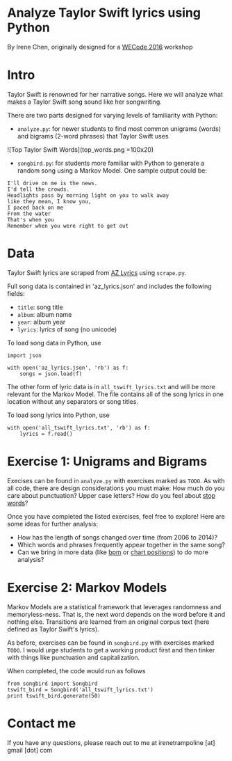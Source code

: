# Analyze Taylor Swift lyrics using Python
By Irene Chen, originally designed for a [WECode 2016](http://www.wecodeharvard.com/) workshop

# Intro
Taylor Swift is renowned for her narrative songs. Here we will analyze what makes a Taylor Swift song sound like her songwriting.

There are two parts designed for varying levels of familiarity with Python:

 * `analyze.py`: for newer students to find most common unigrams (words) and bigrams (2-word phrases) that Taylor Swift uses

 ![Top Taylor Swift Words](top_words.png =100x20)

 * `songbird.py`: for students more familiar with Python to generate a random song using a Markov Model. One sample output could be:

```
I'll drive on me is the news.
I'd tell the crowds.
Headlights pass by morning light on you to walk away
like they mean, I know you,
I paced back on me
From the water
That's when you
Remember when you were right to get out
```

# Data
Taylor Swift lyrics are scraped from [AZ Lyrics](http://www.azlyrics.com/) using `scrape.py`.

Full song data is contained in 'az_lyrics.json' and includes the following fields:
 * `title`: song title
 * `album`: album name
 * `year`: album year
 * `lyrics`: lyrics of song (no unicode)

To load song data in Python, use

```
import json

with open('az_lyrics.json', 'rb') as f:
	songs = json.load(f)
```

The other form of lyric data is in `all_tswift_lyrics.txt` and will be more relevant for the Markov Model. The file contains all of the song lyrics in one location without any separators or song titles.

To load song lyrics into Python, use
```
with open('all_tswift_lyrics.txt', 'rb') as f:
	lyrics = f.read()
```

# Exercise 1: Unigrams and Bigrams
Execises can be found in `analyze.py` with exercises marked as `TODO`. As with all code, there are design considerations you must make: How much do you care about punctuation? Upper case letters? How do you feel about [stop words](https://en.wikipedia.org/wiki/Stop_words)?

Once you have completed the listed exercises, feel free to explore! Here are some ideas for further analysis:
 * How has the length of songs changed over time (from 2006 to 2014)?
 * Which words and phrases frequently appear together in the same song?
 * Can we bring in more data (like [bpm](https://www.cs.ubc.ca/~Davet/music/artist/T/T60.html) or [chart positions](https://en.wikipedia.org/wiki/Taylor_Swift_discography)) to do more analysis?

# Exercise 2: Markov Models
Markov Models are a statistical framework that leverages randomness and memoryless-ness. That is, the next word depends on the word before it and nothing else. Transitions are learned from an original corpus text (here defined as Taylor Swift's lyrics).

As before, exercises can be found in `songbird.py` with exercises marked `TODO`. I would urge students to get a working product first and then tinker with things like punctuation and capitalization.

When completed, the code would run as follows

```
from songbird import Songbird
tswift_bird = Songbird('all_tswift_lyrics.txt')
print tswift_bird.generate(50)
```

# Contact me
If you have any questions, please reach out to me at irenetrampoline \[at\] gmail \[dot\] com